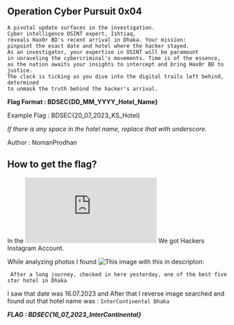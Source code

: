 ## Operation Cyber Pursuit 0x04
```
A pivotal update surfaces in the investigation.
Cyber intelligence OSINT expert, Ishtiaq,
reveals Hax0r BD's recent arrival in Dhaka. Your mission:
pinpoint the exact date and hotel where the hacker stayed.
As an investigator, your expertise in OSINT will be paramount
in unraveling the cybercriminal's movements. Time is of the essence,
as the nation awaits your insights to intercept and bring Hax0r BD to justice.
The clock is ticking as you dive into the digital trails left behind, determined
to unmask the truth behind the hacker's arrival.
```
**Flag Format : BDSEC{DD_MM_YYYY_Hotel_Name}**

Example Flag : BDSEC{20_07_2023_KS_Hotel)

_*If there is any space in the hotel name, replace that with underscore.*_

Author : NomanProdhan


## How to get the flag?

In the ![0x03](https://github.com/KH3TSU/BDSECCTF2023-writeup/blob/main/Operation_Cyber_Pursuit_0x03.md) We got Hackers Instagram Account.

While analyzing photos I found ![This image](https://www.instagram.com/p/CuxeON6hDnC/) with this in descripton:

` After a long journey, checked in here yesterday,
one of the best five star hotel in Dhaka`

I saw that date was 16.07.2023 and After that I reverse image searched and found out that hotel name was : ` InterContinental Dhaka `

_**FLAG : BDSEC{16_07_2023_InterContinental}**_

